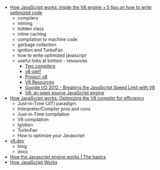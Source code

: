 - [How JavaScript works: inside the V8 engine + 5 tips on how to write optimized code](https://blog.sessionstack.com/how-javascript-works-inside-the-v8-engine-5-tips-on-how-to-write-optimized-code-ac089e62b12e)
  * compilers
  * inlining
  * hidden class
  * inline caching
  * compilation to machine code
  * garbage collection
  * ignition and TurboFan
  * how to write optimized javascript
  * useful links at bottom - resources
    - [Two compilers](https://docs.google.com/document/u/1/d/1hOaE7vbwdLLXWj3C8hTnnkpE0qSa2P--dtDvwXXEeD0/pub)
    - [v8-perf](https://github.com/thlorenz/v8-perf)
    - [Project: v8](https://bugs.chromium.org/p/v8/adminIntro)
    - [V8 Resources](https://mrale.ph/v8/resources.html)
    - [Google I/O 2012 - Breaking the JavaScript Speed Limit with V8](https://www.youtube.com/watch?v=UJPdhx5zTaw)
    - [V8: an open source JavaScript engine](https://www.youtube.com/watch?v=hWhMKalEicY)
- [How JavaScript works: Optimizing the V8 compiler for efficiency](https://blog.logrocket.com/how-javascript-works-optimizing-the-v8-compiler-for-efficiency/)
  * Just-in-Time (JIT) paradigm
  * Interpreter/Compiler pros and cons
  * Just-in-Time compilation
  * V8 compilation
  * Ignition
  * TurboFan
  * How to optimize your Javascript
- [v8.dev](https://v8.dev/)
  * blog
  * docs
- [How the Javascript engine works | The basics](https://www.youtube.com/watch?v=KM9coMpy5sQ)
- [How JavaScript Works](https://medium.com/better-programming/how-javascript-works-1706b9b66c4d)
